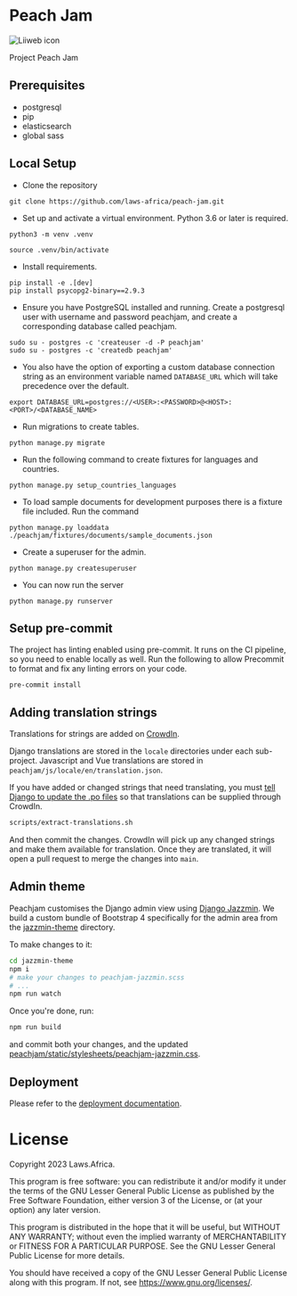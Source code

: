 # Peach Jam

![Liiweb icon](https://laws.africa/img/icons/liiweb.png)


Project Peach Jam

## Prerequisites
- postgresql
- pip
- elasticsearch
- global sass

## Local Setup
- Clone the repository
```
git clone https://github.com/laws-africa/peach-jam.git
```

- Set up and activate a virtual environment.  Python 3.6 or later is required.
```
python3 -m venv .venv

source .venv/bin/activate

```
- Install requirements.
```
pip install -e .[dev]
pip install psycopg2-binary==2.9.3
```

- Ensure you have PostgreSQL installed and running. Create a postgresql user with username and password peachjam, and create a corresponding database called peachjam.

```
sudo su - postgres -c 'createuser -d -P peachjam'
sudo su - postgres -c 'createdb peachjam'
```


- You also have the option of exporting a custom database connection string as an environment variable named `DATABASE_URL` which will take precedence over the default.

```
export DATABASE_URL=postgres://<USER>:<PASSWORD>@<HOST>:<PORT>/<DATABASE_NAME>
```
- Run migrations to create tables.
```
python manage.py migrate
```

- Run the following command to create fixtures for languages and countries.
```
python manage.py setup_countries_languages
```

- To load sample documents for development purposes there is a fixture file included. Run the command

```
python manage.py loaddata ./peachjam/fixtures/documents/sample_documents.json
```

- Create a superuser for the admin.

```
python manage.py createsuperuser
```

- You can now run the server
```
python manage.py runserver
```

## Setup pre-commit
The project has linting enabled using pre-commit. It runs on the CI pipeline, so you need to enable locally as well. Run the following to allow Precommit to format and fix any linting errors on your code.
```
pre-commit install
```

## Adding translation strings

Translations for strings are added on [CrowdIn](https://laws-africa.crowdin.com/).

Django translations are stored in the `locale` directories under each sub-project. Javascript and Vue translations are stored in `peachjam/js/locale/en/translation.json`.

If you have added or changed strings that need translating, you must [tell Django to update the .po files](https://docs.djangoproject.com/en/3.2/topics/i18n/translation/#localization-how-to-create-language-files) so that translations can be supplied through CrowdIn.

```bash
scripts/extract-translations.sh
```

And then commit the changes. CrowdIn will pick up any changed strings and make them available for translation. Once they are translated, it will open a pull request to merge the changes into `main`.

## Admin theme

Peachjam customises the Django admin view using [Django Jazzmin](https://django-jazzmin.readthedocs.io/). We build
a custom bundle of Bootstrap 4 specifically for the admin area from the [jazzmin-theme](jazzmin-theme) directory.

To make changes to it:

```bash
cd jazzmin-theme
npm i
# make your changes to peachjam-jazzmin.scss
# ...
npm run watch
```

Once you're done, run:

```bash
npm run build
```

and commit both your changes, and the updated [peachjam/static/stylesheets/peachjam-jazzmin.css](peachjam/static/stylesheets/peachjam-jazzmin.css).


## Deployment
Please refer to the [deployment documentation](DEPLOYMENT.md).

# License

Copyright 2023 Laws.Africa.

This program is free software: you can redistribute it and/or modify
it under the terms of the GNU Lesser General Public License as published by
the Free Software Foundation, either version 3 of the License, or
(at your option) any later version.

This program is distributed in the hope that it will be useful,
but WITHOUT ANY WARRANTY; without even the implied warranty of
MERCHANTABILITY or FITNESS FOR A PARTICULAR PURPOSE.  See the
GNU Lesser General Public License for more details.

You should have received a copy of the GNU Lesser General Public License
along with this program.  If not, see <https://www.gnu.org/licenses/>.
